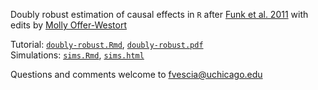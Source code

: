Doubly robust estimation of causal effects in `R` after [Funk et al. 2011](https://pmc.ncbi.nlm.nih.gov/articles/PMC3070495/) with edits by [Molly Offer-Westort](https://mollyow.github.io/) 

Tutorial: [`doubly-robust.Rmd`](https://github.com/fvescia/doubly-robust/blob/main/doubly-robust.Rmd), [`doubly-robust.pdf`](https://github.com/fvescia/doubly-robust/blob/main/doubly-robust.pdf)  
Simulations: [`sims.Rmd`](https://github.com/fvescia/doubly-robust/blob/main/sims.Rmd), [`sims.html`](https://github.com/fvescia/doubly-robust/blob/main/sims.html)  

Questions and comments welcome to [fvescia@uchicago.edu](mailto:fvescia@uchicago.edu)